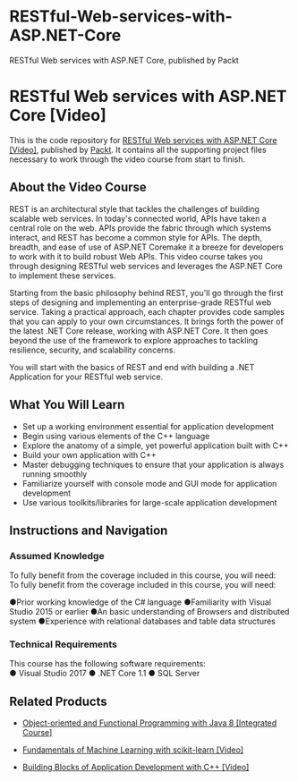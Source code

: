 


# RESTful-Web-services-with-ASP.NET-Core
RESTful Web services with ASP.NET Core, published by Packt
# RESTful Web services with ASP.NET Core [Video]
This is the code repository for [RESTful Web services with ASP.NET Core [Video]](https://www.packtpub.com/application-development/restful-web-services-aspnet-core-video?utm_source=github&utm_medium=repository&utm_campaign=9781788294638), published by [Packt](https://www.packtpub.com/?utm_source=github). It contains all the supporting project files necessary to work through the video course from start to finish.
## About the Video Course
REST is an architectural style that tackles the challenges of building scalable web services. In today's connected world, APIs have taken a central role on the web. APIs provide the fabric through which systems interact, and REST has become a common style for APIs. The depth, breadth, and ease of use of ASP.NET Coremake it a breeze for developers to work with it to build robust Web APIs. This video course takes you through designing RESTful web services and leverages the ASP.NET Core to implement these services.

Starting from the basic philosophy behind REST, you'll go through the first steps of designing and implementing an enterprise-grade RESTful web service. Taking a practical approach, each chapter provides code samples that you can apply to your own circumstances. It brings forth the power of the latest .NET Core release, working with ASP.NET Core. It then goes beyond the use of the framework to explore approaches to tackling resilience, security, and scalability concerns. 

You will start with the basics of REST and end with building a .NET Application for your RESTful web service.

<H2>What You Will Learn</H2>
<DIV class=book-info-will-learn-text>
<UL>
<LI>Set up a working environment essential for application development 
<LI>Begin using various elements of the C++ language 
<LI>Explore the anatomy of a simple, yet powerful application built with C++ 
<LI>Build your own application with C++ 
<LI>Master debugging techniques to ensure that your application is always running smoothly 
<LI>Familiarize yourself with console mode and GUI mode for application development 
<LI>Use various toolkits/libraries for large-scale application development </LI></UL></DIV>

## Instructions and Navigation
### Assumed Knowledge
To fully benefit from the coverage included in this course, you will need:<br/>
To fully benefit from the coverage included in this course, you will need:

●Prior working knowledge of the C# language
●Familiarity with Visual Studio 2015 or earlier
●An basic understanding of Browsers and distributed system
●Experience with relational databases and table data structures


### Technical Requirements
This course has the following software requirements:<br/>
●	Visual Studio 2017
●	.NET Core 1.1
●	SQL Server


## Related Products
* [Object-oriented and Functional Programming with Java 8 [Integrated Course]](https://www.packtpub.com/application-development/object-oriented-and-functional-programming-java-8-integrated-course?utm_source=github&utm_medium=repository&utm_campaign=9781788294027)

* [Fundamentals of Machine Learning with scikit-learn [Video]](https://www.packtpub.com/big-data-and-business-intelligence/fundamentals-machine-learning-scikit-learn-video?utm_source=github&utm_medium=repository&utm_campaign=9781789134377)

* [Building Blocks of Application Development with C++ [Video]](https://www.packtpub.com/application-development/building-blocks-application-development-c-video?utm_source=github&utm_medium=repository&utm_campaign=9781788294355)

